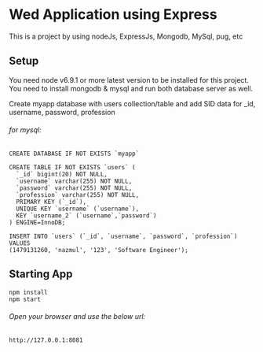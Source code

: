 # Wed Application using Express
This is a project by using nodeJs, ExpressJs, Mongodb, MySql, pug, etc

## Setup
You need node v6.9.1 or more latest version to be installed for this project.
You need to install mongodb & mysql and run both database server as well. 

Create myapp database with users collection/table and add SID data for _id, username, password, profession

###### for mysql:

```
CREATE DATABASE IF NOT EXISTS `myapp`
```

```
CREATE TABLE IF NOT EXISTS `users` (
  `_id` bigint(20) NOT NULL,
  `username` varchar(255) NOT NULL,
  `password` varchar(255) NOT NULL,
  `profession` varchar(255) NOT NULL,
  PRIMARY KEY (`_id`),
  UNIQUE KEY `username` (`username`),
  KEY `username_2` (`username`,`password`)
) ENGINE=InnoDB;
```

```
INSERT INTO `users` (`_id`, `username`, `password`, `profession`) VALUES
(1479131260, 'nazmul', '123', 'Software Engineer');
```

## Starting App
```
npm install
npm start
```

###### Open your browser and use the below url:
`http://127.0.0.1:8081`
